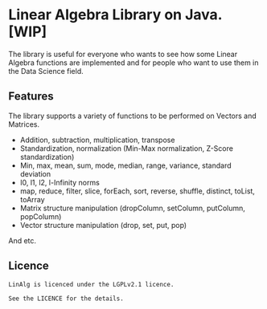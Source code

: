 # Linear Algebra Library on Java. [WIP]

The library is useful for everyone who wants to see how some Linear Algebra functions are implemented and for people who want to use them in the Data Science field.

## Features

The library supports a variety of functions to be performed on Vectors and Matrices.

* Addition, subtraction, multiplication, transpose
* Standardization, normalization (Min-Max normalization, Z-Score standardization)
* Min, max, mean, sum, mode, median, range, variance, standard deviation
* l0, l1, l2, l-Infinity norms
* map, reduce, filter, slice, forEach, sort, reverse, shuffle, distinct, toList, toArray
* Matrix structure manipulation (dropColumn, setColumn, putColumn, popColumn)
* Vector structure manipulation (drop, set, put, pop)

And etc.

## Licence

```
LinAlg is licenced under the LGPLv2.1 licence. 

See the LICENCE for the details.
```
